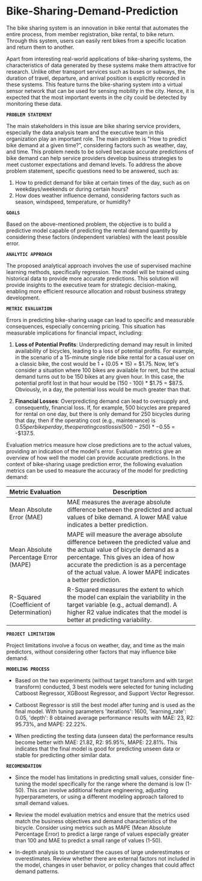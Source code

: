 # Bike-Sharing-Demand-Prediction

The bike sharing system is an innovation in bike rental that automates the entire process, from member registration, bike rental, to bike return. Through this system, users can easily rent bikes from a specific location and return them to another.

Apart from interesting real-world applications of bike-sharing systems, the characteristics of data generated by these systems make them attractive for research. Unlike other transport services such as buses or subways, the duration of travel, departure, and arrival position is explicitly recorded in these systems. This feature turns the bike-sharing system into a virtual sensor network that can be used for sensing mobility in the city. Hence, it is expected that the most important events in the city could be detected by monitoring these data.

**`PROBLEM STATEMENT`**

The main stakeholders in this issue are bike sharing service providers, especially the data analysis team and the executive team in this organization play an important role. The main problem is "How to predict bike demand at a given time?", considering factors such as weather, day, and time. This problem needs to be solved because accurate predictions of bike demand can help service providers develop business strategies to meet customer expectations and demand levels. To address the above problem statement, specific questions need to be answered, such as:

1. How to predict demand for bike at certain times of the day, such as on weekdays/weekends or during certain hours?
2. How does weather influence demand, considering factors such as season, windspeed, temperature, or humidity?

**`GOALS`**

Based on the above-mentioned problem, the objective is to build a predictive model capable of predicting the rental demand quantity by considering these factors (independent variables) with the least possible error.

**`ANALYTIC APPROACH`**

The proposed analytical approach involves the use of supervised machine learning methods, specifically regression. The model will be trained using historical data to provide more accurate predictions. This solution will provide insights to the executive team for strategic decision-making, enabling more efficient resource allocation and robust business strategy development.

**`METRIC EVALUATION`**

Errors in predicting bike-sharing usage can lead to specific and measurable consequences, especially concerning pricing. This situation has measurable implications for financial impact, including:

1. **Loss of Potential Profits**: Underpredicting demand may result in limited availability of bicycles, leading to a loss of potential profits. For example, in the scenario of a 15-minute single ride bike rental for a casual user on a classic bike, the cost would be $1 + ($0.05 * 15) = $1.75. Now, let's consider a situation where 100 bikes are available for rent, but the actual demand turns out to be 150 bikes at any given hour. In this case, the potential profit lost in that hour would be (150 - 100) * $1.75 = $87.5. Obviously, in a day, the potential loss would be much greater than that. 
    
2. **Financial Losses**: Overpredicting demand can lead to oversupply and, consequently, financial loss. If, for example, 500 bicycles are prepared for rental on one day, but there is only demand for 250 bicycles during that day, then if the operating cost (e.g., maintenance) is $0.55 per bike per day, the operating cost loss is (500- 250) * -$0.55 = -$137.5.

Evaluation metrics measure how close predictions are to the actual values, providing an indication of the model's error. Evaluation metrics give an overview of how well the model can provide accurate predictions. In the context of bike-sharing usage prediction error, the following evaluation metrics can be used to measure the accuracy of the model for predicting demand:

| Metric Evaluation | Description |
|-|-|
| Mean Absolute Error (MAE) | MAE measures the average absolute difference between the predicted and actual values of bike demand. A lower MAE value indicates a better prediction. |
| Mean Absolute Percentage Error (MAPE) | MAPE will measure the average absolute difference between the predicted value and the actual value of bicycle demand as a percentage. This gives an idea of how accurate the prediction is as a percentage of the actual value. A lower MAPE indicates a better prediction.|
| R-Squared (Coefficient of Determination) | R-Squared measures the extent to which the model can explain the variability in the target variable (e.g., actual demand). A higher R2 value indicates that the model is better at predicting variability. |

**`PROJECT LIMITATION`**

Project limitations involve a focus on weather, day, and time as the main predictors, without considering other factors that may influence bike demand.

**`MODELING PROCESS`**

- Based on the two experiments (without target transform and with target transform) conducted, 3 best models were selected for tuning including Catboost Regressor, XGBoost Regressor, and Support Vector Regressor. 

- Catboost Regressor is still the best model after tuning and is used as the final model. With tuning parameters 'iterations': 1600, 'learning_rate': 0.05, 'depth': 8 obtained average performance results with MAE: 23, R2: 95.73%, and MAPE: 22.22%. 

- When predicting the testing data (unseen data) the performance results become better with MAE: 21.82, R2: 95.95%, MAPE: 22.81%. This indicates that the final model is good for predicting unseen data or stable for predicting other similar data.

**`RECOMENDATION`**

- Since the model has limitations in predicting small values, consider fine-tuning the model specifically for the range where the demand is low (1-50). This can involve additional feature engineering, adjusting hyperparameters, or using a different modeling approach tailored to small demand values.

- Review the model evaluation metrics and ensure that the metrics used match the business objectives and demand characteristics of the bicycle. Consider using metrics such as MAPE (Mean Absolute Percentage Error) to predict a large range of values especially greater than 100 and MAE to predict a small range of values (1-50).

- In-depth analysis to understand the causes of large underestimates or overestimates. Review whether there are external factors not included in the model, changes in user behavior, or policy changes that could affect demand patterns.